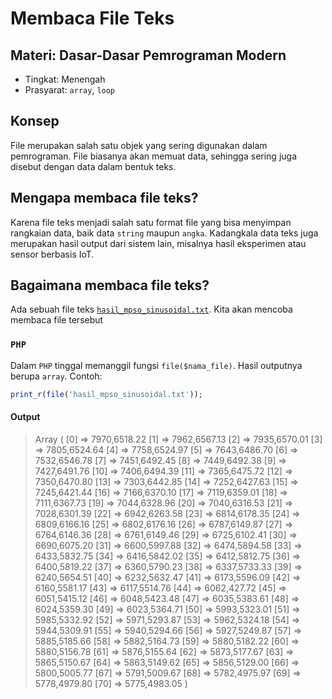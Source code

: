 # Membaca File Teks
## Materi: Dasar-Dasar Pemrograman Modern
* Tingkat: Menengah
* Prasyarat: `array`, `loop`

## Konsep
File merupakan salah satu objek yang sering digunakan dalam pemrograman. File biasanya akan memuat data, sehingga sering juga disebut dengan data dalam bentuk teks.

## Mengapa membaca file teks?
Karena file teks menjadi salah satu format file yang bisa menyimpan rangkaian data, baik data `string` maupun `angka`. Kadangkala data teks juga merupakan hasil output dari sistem lain, misalnya hasil eksperimen atau sensor berbasis IoT.

## Bagaimana membaca file teks?
Ada sebuah file teks [`hasil_mpso_sinusoidal.txt`](https://github.com/ardiansyah-sweng/ucwpso/blob/main/hasil_mpso_sinusoidal.txt). Kita akan mencoba membaca file tersebut

### `PHP`
Dalam `PHP` tinggal memanggil fungsi `file($nama_file)`. Hasil outputnya berupa `array`. Contoh: <br>
```php
print_r(file('hasil_mpso_sinusoidal.txt'));
```
#### Output
> Array ( [0] => 7970,6518.22 [1] => 7962,6567.13 [2] => 7935,6570.01 [3] => 7805,6524.64 [4] => 7758,6524.97 [5] => 7643,6486.70 [6] => 7532,6546.78 [7] => 7451,6492.45 [8] => 7449,6492.38 [9] => 7427,6491.76 [10] => 7406,6494.39 [11] => 7365,6475.72 [12] => 7350,6470.80 [13] => 7303,6442.85 [14] => 7252,6427.63 [15] => 7245,6421.44 [16] => 7166,6370.10 [17] => 7119,6359.01 [18] => 7111,6367.73 [19] => 7044,6328.96 [20] => 7040,6316.53 [21] => 7028,6301.39 [22] => 6942,6263.58 [23] => 6814,6178.35 [24] => 6809,6166.16 [25] => 6802,6176.16 [26] => 6787,6149.87 [27] => 6764,6146.36 [28] => 6761,6149.46 [29] => 6725,6102.41 [30] => 6690,6075.20 [31] => 6600,5997.88 [32] => 6474,5894.58 [33] => 6433,5832.75 [34] => 6416,5842.02 [35] => 6412,5812.75 [36] => 6400,5819.22 [37] => 6360,5790.23 [38] => 6337,5733.33 [39] => 6240,5654.51 [40] => 6232,5632.47 [41] => 6173,5596.09 [42] => 6160,5581.17 [43] => 6117,5514.76 [44] => 6062,427.72 [45] => 6051,5415.12 [46] => 6048,5423.48 [47] => 6035,5383.61 [48] => 6024,5359.30 [49] => 6023,5364.71 [50] => 5993,5323.01 [51] => 5985,5332.92 [52] => 5971,5293.87 [53] => 5962,5324.18 [54] => 5944,5309.91 [55] => 5940,5294.66 [56] => 5927,5249.87 [57] => 5885,5185.66 [58] => 5882,5164.73 [59] => 5880,5182.22 [60] => 5880,5156.78 [61] => 5876,5155.64 [62] => 5873,5177.67 [63] => 5865,5150.67 [64] => 5863,5149.62 [65] => 5856,5129.00 [66] => 5800,5005.77 [67] => 5791,5009.67 [68] => 5782,4975.97 [69] => 5778,4979.80 [70] => 5775,4983.05 )
